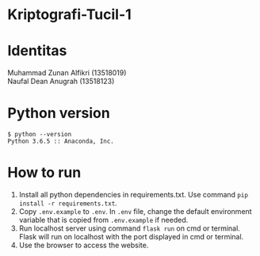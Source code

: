 # Kriptografi-Tucil-1

# Identitas
Muhammad Zunan Alfikri (13518019)\
Naufal Dean Anugrah (13518123)

# Python version
`$ python --version`\
`Python 3.6.5 :: Anaconda, Inc.`

# How to run
1. Install all python dependencies in requirements.txt. Use command `pip install -r requirements.txt`.
2. Copy `.env.example` to `.env`. In `.env` file, change the default environment variable that is copied from `.env.example` if needed.
3. Run localhost server using command `flask run` on cmd or terminal. Flask will run on localhost with the port displayed in cmd or terminal.
4. Use the browser to access the website.
